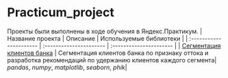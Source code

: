 # Practicum_project
Проекты были выполнены в ходе обучения в Яндекс.Практикум.
| Название проекта | Описание | Используемые библиотеки | 
| :---------------------- | :---------------------- | :---------------------- |
| [Сегментация клиентов банка](bank/Project_bank.ipynb) | Сегментация клиентов банка по признаку оттока и разработка рекомендаций по удержанию клиентов каждого сегмента| *pandas*, *numpy*, *matplotlib*, *seaborn*, *phik*|

